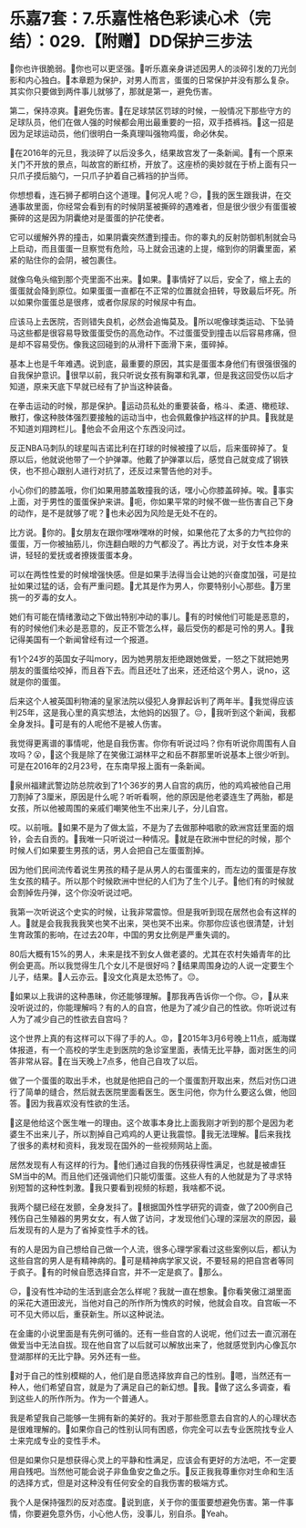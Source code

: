 # 乐嘉7套：7.乐嘉性格色彩读心术（完结）：029.【附赠】DD保护三步法

🎼你也许很脆弱。🎼你也可以更坚强。🎼听乐嘉亲身讲述因男人的淡碎引发的刀光剑影和内心独白。🎼本章题为保护，对男人而言，蛋蛋的日常保护并没有那么复杂。其实你只要做到两件事儿就够了，那就是第一，避免伤害。

第二，保持凉爽。🎼避免伤害。🎼在足球禁区罚球的时候，一般情况下那些守方的足球队员，他们在做人强的时候都会用出最重要的一招，双手捂裤裆。🎼这一招是因为足球运动员，他们很明白一条真理叫强物鸡蛋，命必休矣。

🎼在2016年的元旦，我淡碎了以后没多久，结果故宫发了一条新闻。🎼有一个原来关门不开放的景点，叫故宫的断红桥，开放了。这座桥的奥妙就在于桥上面有只一只爪子摸后脑勺，一只爪子护着自己裤裆的护当师。

你想想看，连石狮子都明白这个道理。🎼何况人呢？😔，🎼我的医生跟我讲，在交通事故里面，你经常会看到有的时候阴茎被撕碎的遇难者，但是很少很少有蛋蛋被撕碎的这是因为阴囊绝对是蛋蛋的护花使者。

它可以缓解外界的撞击，如果阴囊突然遭到撞击。你的睾丸的反射防御机制就会马上启动，而且蛋蛋一旦察觉有危险，马上就会迅速的上提，缩到你的阴囊里面，紧紧的贴住你的会阴，被包裹住。

就像乌龟头缩到那个壳里面不出来。🎼如果。🎼事情好了以后，安全了，缩上去的蛋蛋就会降到原位。如果蛋蛋一直都在不正常的位置就会扭转，导致最后坏死。所以如果你蛋蛋总是很疼，或者你尿尿的时候尿中有血。

应该马上去医院，否则错失良机，必然会追悔莫及。🎼所以呢像球类运动、下坠骑马这些都是很容易导致蛋蛋受伤的高危动作。不过蛋蛋受到撞击以后容易疼痛，但是却不容易受伤。像我这回碰到的从滑杆下面滑下来，蛋碎掉。

基本上也是千年难遇。说到底，最重要的原因，其实是蛋蛋本身他们有很强很强的自我保护意识。🎼很早以前，我只听说女孩有胸罩和乳罩，但是我这回受伤以后才知道，原来天底下早就已经有了护当这种装备。

在拳击运动的时候，那是保护。🎼运动员私处的重要装备，格斗、柔道、橄榄球、散打，像这种肢体强烈要接触的运动当中，也会佩戴像护裆这样的护具。🎼我就是不知道刘翔跨栏儿。🎼他会不会用这个东西没问过。

反正NBA马刺队的球星叫吉诺比利在打球的时候被撞了以后，后来蛋碎掉了。复原以后，他就说他带了一个护弹罩。他戴了护弹罩以后，感觉自己就变成了钢铁侠，也不担心跟别人进行对抗了，还反过来警告他的对手。

小心你们的膝盖哦，你们如果用膝盖敢撞我的话，嘿小心你膝盖碎掉。唉。🎼事实上面，对于男性的蛋蛋保护来讲。🎼呃，你如果平常的时候不做一些伤害自己下身的动作，是不是就够了呢？🎼也未必因为风险是无处不在的。

比方说。🎼你的。🎼女朋友在跟你嘿咻嘿咻的时候，如果他花了太多的力气拉你的蛋蛋，万一你被抽筋儿，你连翻白眼的力气都没了。再比方说，对于女性本身来讲，轻轻的爱抚或者撩拨蛋蛋本身。

可以在两性性爱的时候增强快感。但是如果手法得当会让她的兴奋度加强，可是拉扯如果过猛的话，会有严重问题。🎼尤其是作为男人，你要特别小心那些。🎼万里挑一的歹毒的女人。

她们有可能在情绪激动之下做出特别冲动的事儿。🎼有的时候他们可能是恶意的，有的时候他们未必是恶意的，反正不管怎么样，最后受伤的都是可怜的男人。🎼我记得美国有一个新闻曾经有过一个报道。

有1个24岁的英国女子叫mory，因为她男朋友拒绝跟她做爱，一怒之下就把她男朋友的蛋蛋给咬掉，而且吞下去。而且还吐了出来，还还给这个男人，说no，这就是你的蛋蛋。

后来这个人被英国利物浦的皇家法院以侵犯人身罪起诉判了两年半。🎼我觉得应该判25年，这是我心里的真实想法，太他妈的凶狠了。😔，🎼我听到这个新闻，我都全身发抖。🎼可是有的人呢他不是被人伤害。

我觉得更离谱的事情呢，他是自我伤害。你你有听说过吗？你有听说你周围有人自攻吗？😮，🎼这个我是除了在笑傲江湖林平之和岳不群那里听说基本上很少听到。可是在2016年的2月23号，在东南早报上面有一条新闻。

🎼泉州福建武警边防总院收到了1个36岁的男人自宫的病历，他的鸡鸡被他自己用刀割掉了3厘米，原因是什么呢？听听看啊，他的原因是他老婆连生了两胎，都是女孩，所以他被周围的亲戚们嘲笑他生不出来儿子，分儿自宫。

哎。以前哦。🎼如果不是为了做太监，不是为了去做那种唱歌的欧洲宫廷里面的烟铃，会去自贡的。🎼我唯一只听说过一种情况。🎼就是在欧洲中世纪的时候，那个时候人们如果要生男孩的话，男人会把自己左蛋蛋割掉。

因为他们民间流传着说生男孩的精子是从男人的右蛋蛋来的，而左边的蛋蛋是存放生女孩的精子。所以那个时候欧洲中世纪的人们为了生个儿子。🎼他们有的时候就会割掉佐丹弹，这个你没听说过吧。

我第一次听说这个史实的时候，让我非常震惊。但是我听到现在居然也会有这样的人。🎼就是会我我我我笑也笑不出来，哭也哭不出来。你那你应该也很清楚，计划生育政策的影响，在过去20年，中国的男女比例是严重失调的。

80后大概有15%的男人，未来是找不到女人做老婆的。尤其在农村失婚青年的比例会更高。所以我觉得生几个女儿不是很好吗？🎼结果周围身边的人说一定要生个儿子，结果。🎼人云亦云。🎼没文化真是太恐怖了。😔。

🎼如果以上我讲的这种愚昧，你还能够理解。🎼那我再告诉你一个你。😔，🎼从来没听说过的，你能理解吗？有的人的自宫，他是为了减少自己的性欲。你听说过有人为了减少自己的性欲去自宫吗？

这个世界上真的有这样可以下得了手的人。😡，🎼2015年3月6号晚上11点，威海媒体报道，有一个高校的学生走到医院的急诊室里面，表情无比平静，面对医生的问答非常从容。🎼在当天晚上7点多，他自己自攻了以后。

做了一个蛋蛋的取出手术，也就是他把自己的一个蛋蛋割开取出来，然后对伤口进行了简单的缝合，然后就去医院里面看医生。医生问他，你为什么要这么做，他回答。🎼因为我喜欢没有性欲的生活。

🎼这是他给这个医生唯一的理由。这个故事本身比上面我刚才听到的那个是因为老婆生不出来儿子，所以割掉自己鸡鸡的人更让我震惊。🎼我无法理解。🎼后来我找了很多的素材和资料，我发现在国外的一些视频网站上面。

居然发现有人有这样的行为。🎼他们通过自我的伤残获得性满足，也就是被虐狂SM当中的M。而且他们还强调他们只能切蛋蛋。这些人有的人他就是为了寻求特别短暂的这种性刺激。🎼我只要看到视频的标题，我啥都不说。

我两个腿已经在发颤，全身发抖了。🎼根据国外性学研究的调查，做了200例自己残伤自己生殖器的男男女女，有人做了访问，才发现他们心理的深层次的原因，最后发现有的人是为了省掉变性手术的钱。

有的人是因为自己想给自己做一个人流，很多心理学家看过这些案例以后，都认为这些自宫的男人是有精神病的。🎼可是精神病学家又说，不要轻易的把自宫者等同于疯子。🎼有的时候自愿选择自宫，并不一定是疯了。🎼那么。

😔，🎼没有性冲动的生活到底会怎么样呢？我就一直在想象。🎼你看笑傲江湖里面的采花大道田波光，当他对自己的所作所为愧疚的时候，他就会自攻。自宫皈一不可不见大师以后，重获新生。所以这种说法。

在金庸的小说里面是有先例可循的。还有一些自宫的人说呢，他们过去一直沉溺在做爱当中无法自拔。现在他自宫了以后就可以解放出来了，他就感觉到内心像瓦尔登湖那样的无比宁静。另外还有一些。

🎼对于自己的性别模糊的人，他们是自愿选择放弃自己的性别。🎼嗯，当然还有一种人，他们希望自宫，就是为了满足自己的新幻想。🎼我。🎼做了这么多调查，看到这些人的所作所为。作为一个普通人。

我是希望我自己能够一生拥有新的美好的。我对于那些愿意去自宫的人的心理状态是很难理解的。🎼如果你自己的性别认同有困惑，你完全可以去专业医院找专业人士来完成专业的变性手术。

但是如果你只是想获得心灵上的平静和性满足，应该会有更好的方法吧，不一定要用自残吧。当然他可能会说子非鱼鱼安之鱼之乐。🎼反正我我尊重你对生命和生活的选择方式，但是对这种没有任何安全的自我伤害的极端方式。

我个人是保持强烈的反对态度。🎼说到底，关于你的蛋蛋要想避免伤害。第一件事情，你要避免意外伤，小心他人伤，没事儿，别自杀。🎼Yeah。

